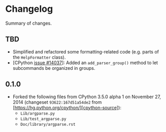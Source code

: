Changelog
=========

Summary of changes.

TBD
---

* Simplified and refactored some formatting-related code (e.g. parts
  of the `HelpFormatter` class).
* [CPython [issue #14037](http://bugs.python.org/issue14037)]: Added
  an `add_parser_group()` method to let subcommands be organized in groups.


0.1.0
-----

* Forked the following files from CPython 3.5.0 alpha 1 on November 27, 2014
  (changeset `93622:167d51a54de2` from
  [https://hg.python.org/cpython/][cpython-source]):
    * `Lib/argparse.py`
    * `Lib/test_argparse.py`
    * `Doc/library/argparse.rst`


[cpython-source]: https://hg.python.org/cpython/
